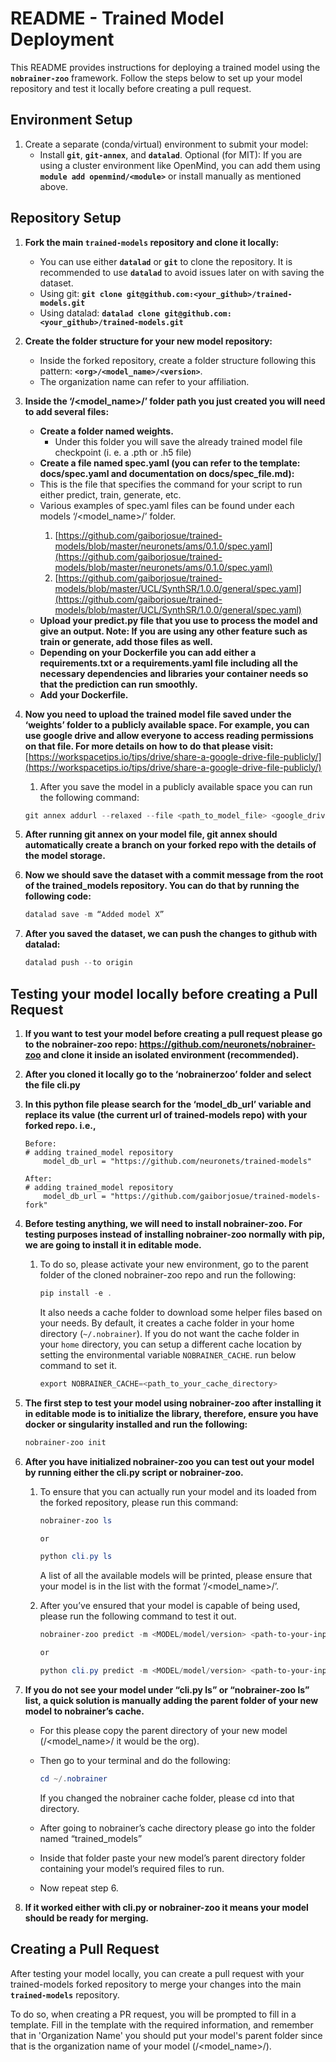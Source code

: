 # **README - Trained Model Deployment**

This README provides instructions for deploying a trained model using the **`nobrainer-zoo`** framework. Follow the steps below to set up your model repository and test it locally before creating a pull request.

## **Environment Setup**

1. Create a separate (conda/virtual) environment to submit your model:
    - Install **`git`**, **`git-annex`**, and **`datalad`**. Optional (for MIT): If you are using a cluster environment like OpenMind, you can add them using **`module add openmind/<module>`** or install manually as mentioned above.

## **Repository Setup**

1. **Fork the main `trained-models` repository and clone it locally:**
    - You can use either **`datalad`** or **`git`** to clone the repository. It is recommended to use **`datalad`** to avoid issues later on with saving the dataset.
    - Using git: **`git clone git@github.com:<your_github>/trained-models.git`**
    - Using datalad: **`datalad clone git@github.com:<your_github>/trained-models.git`**
2. **Create the folder structure for your new model repository:**
    - Inside the forked repository, create a folder structure following this pattern: **`<org>/<model_name>/<version>`**.
    - The organization name can refer to your affiliation.
3. **Inside the ‘<org>/<model_name>/<version>’ folder path you just created you will need to add several files:**
    - **Create a folder named weights.**
        - Under this folder you will save the already trained model file checkpoint (i. e. a .pth or .h5 file)
    - **Create a file named spec.yaml (you can refer to the template: docs/spec.yaml and documentation on docs/spec_file.md):**
    - This is the file that specifies the command for your script to run either predict, train, generate, etc.
    - Various examples of spec.yaml files can be found under each models ‘<org>/<model_name>/<version>’ folder.
        1. [https://github.com/gaiborjosue/trained-models/blob/master/neuronets/ams/0.1.0/spec.yaml](https://github.com/gaiborjosue/trained-models/blob/master/neuronets/ams/0.1.0/spec.yaml)
        2. [https://github.com/gaiborjosue/trained-models/blob/master/UCL/SynthSR/1.0.0/general/spec.yaml](https://github.com/gaiborjosue/trained-models/blob/master/UCL/SynthSR/1.0.0/general/spec.yaml)
    - **Upload your predict.py file that you use to process the model and give an output. Note: If you are using any other feature such as train or generate, add those files as well.**
    - **Depending on your Dockerfile you can add either a requirements.txt or a requirements.yaml file including all the necessary dependencies and libraries your container needs so that the prediction can run smoothly.**
    - **Add your Dockerfile.**
4. **Now you need to upload the trained model file saved under the ‘weights’ folder to a publicly available space. For example, you can use google drive and allow everyone to access reading permissions on that file. For more details on how to do that please visit:** [https://workspacetips.io/tips/drive/share-a-google-drive-file-publicly/](https://workspacetips.io/tips/drive/share-a-google-drive-file-publicly/)
    1. After you save the model in a publicly available space you can run the following command:
    
    ```powershell
    git annex addurl --relaxed --file <path_to_model_file> <google_drive_url>
    ```
    
5. **After running git annex on your model file, git annex should automatically create a branch on your forked repo with the details of the model storage.**
6. **Now we should save the dataset with a commit message from the root of the trained_models repository. You can do that by running the following code:**
    
    ```powershell
    datalad save -m “Added model X”
    ```
    
7. **After you saved the dataset, we can push the changes to github with datalad:**
    
    ```powershell
    datalad push --to origin
    ```
    

## Testing your model locally before creating a Pull Request

1. **If you want to test your model before creating a pull request please go to the nobrainer-zoo repo: https://github.com/neuronets/nobrainer-zoo and clone it inside an isolated environment (recommended).**
2. **After you cloned it locally go to the ‘nobrainerzoo’ folder and select the file cli.py**
3. **In this python file please search for the ‘model_db_url’ variable and replace its value (the current url of trained-models repo) with your forked repo. i.e.,**
    
    ```
    Before:
    # adding trained_model repository
        model_db_url = "https://github.com/neuronets/trained-models"
    
    After:
    # adding trained_model repository
        model_db_url = "https://github.com/gaiborjosue/trained-models-fork"
    ```
    
4. **Before testing anything, we will need to install nobrainer-zoo. For testing purposes instead of installing nobrainer-zoo normally with pip, we are going to install it in editable mode.**
    1. To do so, please activate your new environment, go to the parent folder of the cloned nobrainer-zoo repo and run the following:
        
        ```powershell
        pip install -e .
        ```
        
        It also needs a cache folder to download some helper files based on your needs. By default, it creates a cache folder in your home directory (`~/.nobrainer`). If you do not want the cache folder in your `home` directory, you can setup a different cache location by setting the environmental variable `NOBRAINER_CACHE`. run below command to set it.
        
        ```powershell
        export NOBRAINER_CACHE=<path_to_your_cache_directory>
        ```
        
5. **The first step to test your model using nobrainer-zoo after installing it in editable mode is to initialize the library, therefore, ensure you have docker or singularity installed and run the following:**
    
    ```powershell
    nobrainer-zoo init
    ```
    
6. **After you have initialized nobrainer-zoo you can test out your model by running either the cli.py script or nobrainer-zoo.**
    1. To ensure that you can actually run your model and its loaded from the forked repository, please run this command:
        
        ```powershell
        nobrainer-zoo ls
        
        or
        
        python cli.py ls
        ```
        
        A list of all the available models will be printed, please ensure that your model is in the list with the format ‘<org>/<model_name>/<version>’.
        
    2. After you’ve ensured that your model is capable of being used, please run the following command to test it out.
        
        ```powershell
        nobrainer-zoo predict -m <MODEL/model/version> <path-to-your-input> <path-to-your-output> --container_type <container-docker-or-singularity>
        
        or
        
        python cli.py predict -m <MODEL/model/version> <path-to-your-input> <path-to-your-output> --container_type <container-docker-or-singularity>
        ```
        
    
7. **If you do not see your model under “cli.py ls” or “nobrainer-zoo ls” list, a quick solution is manually adding the parent folder of your new model to nobrainer’s cache.** 
    - For this please copy the parent directory of your new model (<org>/<model_name>/<version> it would be the org).
    - Then go to your terminal and do the following:
        
        ```powershell
        cd ~/.nobrainer
        ```
        
        If you changed the nobrainer cache folder, please cd into that directory.
        
    - After going to nobrainer’s cache directory please go into the folder named “trained_models”
    - Inside that folder paste your new model’s parent directory folder containing your model’s required files to run.
    - Now repeat step 6.
8. **If it worked either with cli.py or nobrainer-zoo it means your model should be ready for merging.**

## **Creating a Pull Request**

After testing your model locally, you can create a pull request with your trained-models forked repository to merge your changes into the main **`trained-models`** repository.

To do so, when creating a PR request, you will be prompted to fill in a template. Fill in the template with the required information, and remember that in 'Organization Name' you should put your model's parent folder since that is the organization name of your model (<org>/<model_name>/<version>).
